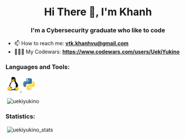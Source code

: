 <h1 align="center">Hi There 👋, I'm Khanh</h1>
<h3 align="center">I'm a Cybersecurity graduate who like to code</h3>


- 📫 How to reach me: **vtk.khanhvu@gmail.com**
- 👨🏽‍💻 My Codewars: **https://www.codewars.com/users/UekiYukino**

<h3 align="left">Languages and Tools:</h3>
<p align="left"> <a href="https://www.linux.org/" target="_blank"> <img src="https://raw.githubusercontent.com/devicons/devicon/master/icons/linux/linux-original.svg" alt="linux" width="40" height="40"/> </a> <a href="https://www.python.org" target="_blank"> <img src="https://raw.githubusercontent.com/devicons/devicon/master/icons/python/python-original.svg" alt="python" width="40" height="40"/> </a> </p>
<p>&nbsp;<img align="center" src="https://github-readme-stats.vercel.app/api/top-langs/?username=UekiYukino" alt="uekiyukino" /></p>

<h3 align="left">Statistics:</h3>
<p>&nbsp;<img align="center" src="https://github-readme-stats.vercel.app/api?username=uekiyukino&show_icons=true&locale=en" alt="uekiyukino_stats" /></p>

